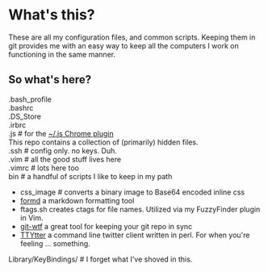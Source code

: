# What's this?

These are all my configuration files, and common scripts. Keeping them in git 
provides me with an easy way to keep all the computers I work on
functioning in the same manner.

## So what's here?

.bash_profile  
.bashrc  
.DS_Store  
.irbrc  
.js # for the [~/.js Chrome plugin][1]  
This repo contains a collection of (primarily) hidden files.  
.ssh # config only. no keys. Duh.  
.vim # all the good stuff lives here  
.vimrc # lots here too  
bin # a handful of scripts I like to keep in my path

- css_image # converts a binary image to Base64 encoded inline css
- [formd][2] a markdown formatting tool
- ftags.sh creates ctags for file names. Utilized via my FuzzyFinder plugin in Vim.
- [git-wtf][3] a great tool for keeping your git repo in sync
- [TTYtter][4] a command line twitter client written in perl. For when you're feeling ... something.

Library/KeyBindings/ # I forget what I've shoved in this.


[1]: https://github.com/defunkt/dotjs
[2]: http://drbunsen.github.com/formd/
[3]: https://github.com/michaelklishin/git-wtf
[4]: http://www.floodgap.com/software/ttytter/

